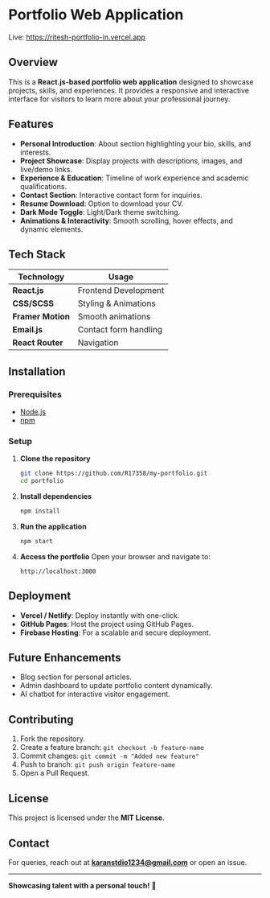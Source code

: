 # Portfolio Web Application

Live: https://ritesh-portfolio-in.vercel.app


## Overview
This is a **React.js-based portfolio web application** designed to showcase projects, skills, and experiences. It provides a responsive and interactive interface for visitors to learn more about your professional journey.

## Features
- **Personal Introduction**: About section highlighting your bio, skills, and interests.
- **Project Showcase**: Display projects with descriptions, images, and live/demo links.
- **Experience & Education**: Timeline of work experience and academic qualifications.
- **Contact Section**: Interactive contact form for inquiries.
- **Resume Download**: Option to download your CV.
- **Dark Mode Toggle**: Light/Dark theme switching.
- **Animations & Interactivity**: Smooth scrolling, hover effects, and dynamic elements.

## Tech Stack
| Technology  | Usage               |
|------------|----------------------|
| **React.js** | Frontend Development |
| **CSS/SCSS** | Styling & Animations |
| **Framer Motion** | Smooth animations |
| **Email.js** | Contact form handling |
| **React Router** | Navigation |

## Installation

### Prerequisites
- [Node.js](https://nodejs.org/)
- [npm](https://www.npmjs.com/)

### Setup
1. **Clone the repository**
   ```sh
   git clone https://github.com/R17358/my-portfolio.git
   cd portfolio
   ```

2. **Install dependencies**
   ```sh
   npm install
   ```

3. **Run the application**
   ```sh
   npm start
   ```

4. **Access the portfolio**
   Open your browser and navigate to:
   ```
   http://localhost:3000
   ```

## Deployment
- **Vercel / Netlify**: Deploy instantly with one-click.
- **GitHub Pages**: Host the project using GitHub Pages.
- **Firebase Hosting**: For a scalable and secure deployment.

## Future Enhancements
- Blog section for personal articles.
- Admin dashboard to update portfolio content dynamically.
- AI chatbot for interactive visitor engagement.

## Contributing
1. Fork the repository.
2. Create a feature branch: `git checkout -b feature-name`
3. Commit changes: `git commit -m "Added new feature"`
4. Push to branch: `git push origin feature-name`
5. Open a Pull Request.

## License
This project is licensed under the **MIT License**.

## Contact
For queries, reach out at **karanstdio1234@gmail.com** or open an issue.

---

**Showcasing talent with a personal touch!** 🚀


